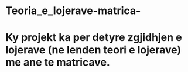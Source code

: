 # Teoria_e_lojerave-matrica-
# Ky projekt ka per detyre zgjidhjen e lojerave (ne lenden teori e lojerave) me ane te matricave.
